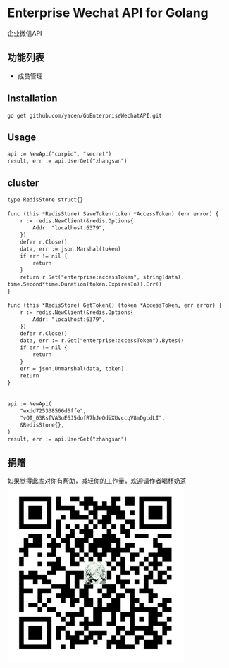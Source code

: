 # Enterprise Wechat API for Golang

企业微信API

## 功能列表
* 成员管理

## Installation
````
go get github.com/yacen/GoEnterpriseWechatAPI.git
````

## Usage
````
api := NewApi("corpid", "secret")
result, err := api.UserGet("zhangsan")
````

## cluster
````
type RedisStore struct{}

func (this *RedisStore) SaveToken(token *AccessToken) (err error) {
	r := redis.NewClient(&redis.Options{
		Addr: "localhost:6379",
	})
	defer r.Close()
	data, err := json.Marshal(token)
	if err != nil {
		return
	}
	return r.Set("enterprise:accessToken", string(data), time.Second*time.Duration(token.ExpiresIn)).Err()
}

func (this *RedisStore) GetToken() (token *AccessToken, err error) {
	r := redis.NewClient(&redis.Options{
		Addr: "localhost:6379",
	})
	defer r.Close()
	data, err := r.Get("enterprise:accessToken").Bytes()
	if err != nil {
		return
	}
	err = json.Unmarshal(data, token)
	return
}


api := NewApi(
    "wxdd725338566d6ffe",
    "vQT_03RsfVA3uE6J5dofR7hJeOdiXUvccqV8mDgLdLI",
    &RedisStore{},
)
result, err := api.UserGet("zhangsan")

````
## 捐赠
如果觉得此库对你有帮助，减轻你的工作量，欢迎请作者喝杯奶茶
![qrcode](./qrcode.png)
